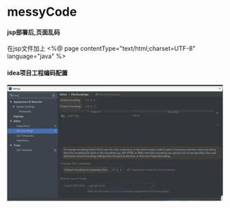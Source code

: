 # messyCode

#### jsp部署后,页面乱码

在jsp文件加上
<%@ page contentType="text/html;charset=UTF-8" language="java" %>



#### idea项目工程编码配置

![image-20220228004229809](messyCode.assets/image-20220228004229809.png)
